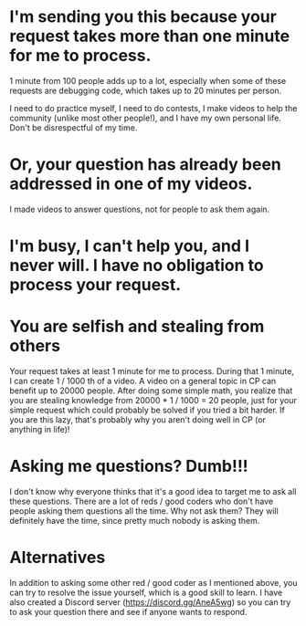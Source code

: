 # I'm sending you this because your request takes more than one minute for me to process.

1 minute from 100 people adds up to a lot, especially when some of these requests are debugging code, which takes up to 20 minutes per person.

I need to do practice myself, I need to do contests, I make videos to help the community (unlike most other people!), and I have my own personal life. Don't be disrespectful of my time.

# Or, your question has already been addressed in one of my videos.

I made videos to answer questions, not for people to ask them again.

# I'm busy, I can't help you, and I never will. I have no obligation to process your request.

# You are selfish and stealing from others

Your request takes at least 1 minute for me to process. During that 1 minute, I can create 1 / 1000 th of a video. A video on a general topic in CP can benefit up to 20000 people. After doing some simple math, you realize that you are stealing knowledge from 20000 * 1 / 1000 = 20 people, just for your simple request which could probably be solved if you tried a bit harder. If you are this lazy, that's probably why you aren't doing well in CP (or anything in life)!

# Asking me questions? Dumb!!!

I don't know why everyone thinks that it's a good idea to target me to ask all these questions. There are a lot of reds / good coders who don't have people asking them questions all the time. Why not ask them? They will definitely have the time, since pretty much nobody is asking them.

# Alternatives

In addition to asking some other red / good coder as I mentioned above, you can try to resolve the issue yourself, which is a good skill to learn. I have also created a Discord server (https://discord.gg/AneA5wg) so you can try to ask your question there and see if anyone wants to respond.
